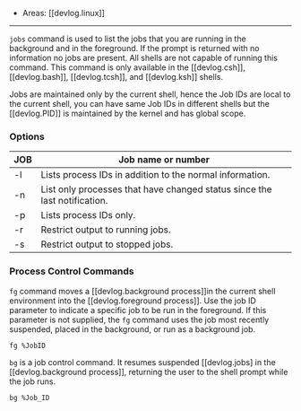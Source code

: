 
- Areas: [[devlog.linux]]

---

`jobs` command is used to list the jobs that you are running in the background and in the foreground. If the prompt is returned with no information no jobs are present. All shells are not capable of running this command. This command is only available in the [[devlog.csh]], [[devlog.bash]], [[devlog.tcsh]], and [[devlog.ksh]] shells.

Jobs are maintained only by the current shell, hence the Job IDs are local to the current shell, you can have same Job IDs in different shells but the [[devlog.PID]] is maintained by the kernel and has global scope.

### Options

<table>
<thead>
<tr class="header">
<th>JOB</th>
<th>Job name or number</th>
</tr>
</thead>
<tbody>
<tr class="odd">
<td>-l</td>
<td>Lists process IDs in addition to the normal information.</td>
</tr>
<tr class="even">
<td>-n</td>
<td>List only processes that have changed status since the last notification.</td>
</tr>
<tr class="odd">
<td>-p</td>
<td>Lists process IDs only.</td>
</tr>
<tr class="even">
<td>-r</td>
<td>Restrict output to running jobs.</td>
</tr>
<tr class="odd">
<td>-s</td>
<td>Restrict output to stopped jobs.</td>
</tr>
</tbody>
</table>

### Process Control Commands

`fg` command moves a [[devlog.background process]]in the current shell environment into the [[devlog.foreground process]]. Use the job ID parameter to indicate a specific job to be run in the foreground. If this parameter is not supplied, the `fg` command uses the job most recently suspended, placed in the background, or run as a background job.

`fg %JobID`

`bg` is a job control command. It resumes suspended [[devlog.jobs] in the [[devlog.background process]], returning the user to the shell prompt while the job runs.

`bg %Job_ID`
